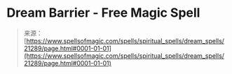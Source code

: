 <!--yml
category: 未分类
date: 2024-06-12 19:04:38
-->

# Dream Barrier - Free Magic Spell

> 来源：[https://www.spellsofmagic.com/spells/spiritual_spells/dream_spells/21289/page.html#0001-01-01](https://www.spellsofmagic.com/spells/spiritual_spells/dream_spells/21289/page.html#0001-01-01)